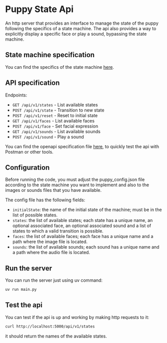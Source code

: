 # Puppy State Api

An http server that provides an interface to manage the state of the puppy following
the specifics of a state machine.
The api also provides a way to explicitly display a specific face or play a sound,
bypassing the state machine.

## State machine specification

You can find the specifics of the state machine [here](./puppy_state_machine_specs.md).

## API specification

Endpoints:

 - `GET /api/v1/states` - List available states
 - `POST /api/v1/state` - Transition to new state
 - `POST /api/v1/reset` - Reset to initial state
 - `GET /api/v1/faces` - List available faces
 - `POST /api/v1/face` - Set facial expression
 - `GET /api/v1/sounds` - List available sounds
 - `POST /api/v1/sound` - Play a sound

You can find the openapi specification file [here](./openapi.yml), to quickly
test the api with Postman or other tools.

## Configuration

Before running the code, you must adjust the puppy_config.json file according to
the state machine you want to implement and also to the images or sounds files
that you have available.

The config file has the following fields:

 - `initialState`: the name of the initial state of the machine; must be
     in the list of possible states.
 - `states`: the list of available states; each state has a unique name,
     an optional associated face, an optional associated sound and a
     list of states to which a valid transition is possible.
 - `faces`: the list of available faces; each face has a unique name and
     a path where the image file is located.
 - `sounds`: the list of available sounds; each sound has a unique name
     and a path where the audio file is located.

## Run the server

You can run the server just using uv command:

```bash
uv run main.py
```

## Test the api

You can test if the api is up and working by making http requests to it:

```bash
curl http://localhost:5000/api/v1/states
```

it should return the names of the available states.
